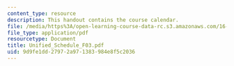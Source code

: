 ```yaml
---
content_type: resource
description: This handout contains the course calendar.
file: /media/https%3A/open-learning-course-data-rc.s3.amazonaws.com/16-01-unified-engineering-i-ii-iii-iv-fall-2005-spring-2006/9d9fe1dd27972a971383984e8f5c2036_Unified_Schedule_F03.pdf
file_type: application/pdf
resourcetype: Document
title: Unified_Schedule_F03.pdf
uid: 9d9fe1dd-2797-2a97-1383-984e8f5c2036
---
```

